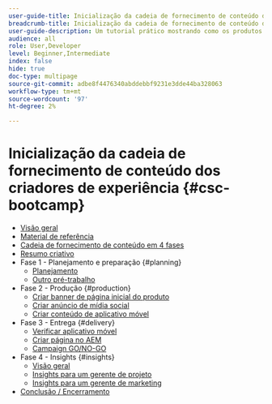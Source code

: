 ```yaml
---
user-guide-title: Inicialização da cadeia de fornecimento de conteúdo dos criadores de experiência
breadcrumb-title: Inicialização da cadeia de fornecimento de conteúdo dos criadores de experiência
user-guide-description: Um tutorial prático mostrando como os produtos Adobe podem ajudar você a otimizar sua Cadeia de fornecimento de conteúdo.
audience: all
role: User,Developer
level: Beginner,Intermediate
index: false
hide: true
doc-type: multipage
source-git-commit: adbe8f4476340abddebbf9231e3dde44ba328063
workflow-type: tm+mt
source-wordcount: '97'
ht-degree: 2%

---
```



# Inicialização da cadeia de fornecimento de conteúdo dos criadores de experiência {#csc-bootcamp}

+ [Visão geral](/help/csc-bootcamp/overview.md)
+ [Material de referência](/help/csc-bootcamp/reference-material.md)
+ [Cadeia de fornecimento de conteúdo em 4 fases](/help/csc-bootcamp/csc-in-4-phases.md)
+ [Resumo criativo](/help/csc-bootcamp/creative-brief.md)
+ Fase 1 - Planejamento e preparação {#planning}
   + [Planejamento](/help/csc-bootcamp/phases/planning/planning.md)
   + [Outro pré-trabalho](/help/csc-bootcamp/phases/planning/prework.md)
+ Fase 2 - Produção {#production}
   + [Criar banner de página inicial do produto](/help/csc-bootcamp/phases/production/banner.md)
   + [Criar anúncio de mídia social](/help/csc-bootcamp/phases/production/social.md)
   + [Criar conteúdo de aplicativo móvel](/help/csc-bootcamp/phases/production/app.md)
+ Fase 3 - Entrega {#delivery}
   + [Verificar aplicativo móvel](/help/csc-bootcamp/phases/delivery/app.md)
   + [Criar página no AEM](/help/csc-bootcamp/phases/delivery/page-in-aem.md)
   + [Campaign GO/NO-GO](/help/csc-bootcamp/phases/delivery/go-nogo.md)
+ Fase 4 - Insights {#insights}
   + [Visão geral](/help/csc-bootcamp/phases/insights/overview.md)
   + [Insights para um gerente de projeto](/help/csc-bootcamp/phases/insights/project-manager.md)
   + [Insights para um gerente de marketing](/help/csc-bootcamp/phases/insights/marketing-manager.md)
+ [Conclusão / Encerramento](/help/csc-bootcamp/conclusion.md)
